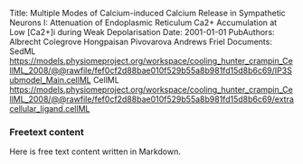 Title: Multiple Modes of Calcium-induced Calcium Release in Sympathetic Neurons I: Attenuation of Endoplasmic Reticulum Ca2+ Accumulation at Low [Ca2+]i during Weak Depolarisation
Date: 2001-01-01
PubAuthors: Albrecht
	Colegrove
	Hongpaisan
	Pivovarova
	Andrews
	Friel
Documents: SedML
	https://models.physiomeproject.org/workspace/cooling_hunter_crampin_CellML_2008/@@rawfile/fef0cf2d88bae010f529b55a8b981fd15d8b6c69/IP3Submodel_Main.cellML
	CellML
	https://models.physiomeproject.org/workspace/cooling_hunter_crampin_CellML_2008/@@rawfile/fef0cf2d88bae010f529b55a8b981fd15d8b6c69/extracellular_ligand.cellML

### Freetext content

Here is free text content written in Markdown.
